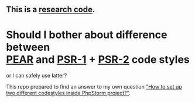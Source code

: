 ## This is a [research code](https://meiert.com/en/blog/20140716/research-and-production/).

# Should I bother about difference between<br>[PEAR](http://pear.php.net/manual/en/standards.php) and [PSR-1](http://www.php-fig.org/psr/psr-1/) + [PSR-2](http://www.php-fig.org/psr/psr-2/) code styles 
or I can safely use latter? 

This repo prepared to find an answer to my own question
["How to set up two different codestyles inside PhpStorm project?"](https://stackoverflow.com/q/44690377/1363799).
